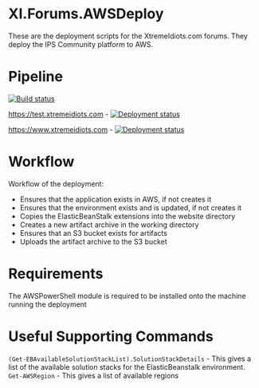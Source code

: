 # XI.Forums.AWSDeploy
These are the deployment scripts for the XtremeIdiots.com forums. They deploy the IPS Community platform to AWS.

# Pipeline
[![Build status](https://frasermolyneux.visualstudio.com/XI/_apis/build/status/XI.Forums.AWSDeploy)]() 

https://test.xtremeidiots.com - [![Deployment status](https://frasermolyneux.vsrm.visualstudio.com/_apis/public/Release/badge/9a8cd583-aad3-46f3-a863-a768e462a8fe/1/1)](https://test.xtremeidiots.com)

https://www.xtremeidiots.com - [![Deployment status](https://frasermolyneux.vsrm.visualstudio.com/_apis/public/Release/badge/9a8cd583-aad3-46f3-a863-a768e462a8fe/1/2)](https://www.xtremeidiots.com)

# Workflow
Workflow of the deployment: 
- Ensures that the application exists in AWS, if not creates it
- Ensures that the environment exists and is updated, if not creates it
- Copies the ElasticBeanStalk extensions into the website directory
- Creates a new artifact archive in the working directory
- Ensures that an S3 bucket exists for artifacts
- Uploads the artifact archive to the S3 bucket

# Requirements
The AWSPowerShell module is required to be installed onto the machine running the deployment

# Useful Supporting Commands
`(Get-EBAvailableSolutionStackList).SolutionStackDetails` - This gives a list of the available solution stacks for the ElasticBeanstalk environment.
`Get-AWSRegion` - This gives a list of available regions